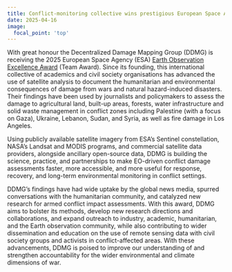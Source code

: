 ```yaml
---
title: Conflict-monitoring collective wins prestigious European Space Agency Earth observation excellence award 
date: 2025-04-16
image:
  focal_point: 'top'
---
```



<!--more-->

With great honour the Decentralized Damage Mapping Group (DDMG) is receiving the 2025 European Space Agency (ESA) [Earth Observation Excellence Award](https://www.esa.int/Applications/Observing_the_Earth/FutureEO/Earth_Observation_Excellence_Award_2025_winners) (Team Award). Since its founding, this international collective of academics and civil society organisations has advanced the use of satellite analysis to document the humanitarian and environmental consequences of damage from wars and natural hazard-induced disasters. Their findings have been used by journalists and policymakers to assess the damage to agricultural land, built-up areas, forests, water infrastructure and solid waste management in conflict zones including Palestine (with a focus on Gaza), Ukraine, Lebanon, Sudan, and Syria, as well as fire damage in Los Angeles.

Using publicly available satellite imagery from ESA’s Sentinel constellation, NASA’s Landsat and MODIS programs, and commercial satellite data providers, alongside ancillary open-source data, DDMG is building the science, practice, and partnerships to make EO-driven conflict damage assessments faster, more accessible, and more useful for response, recovery, and long-term environmental monitoring in conflict settings. 

DDMG’s findings have had wide uptake by the global news media, spurred conversations with the humanitarian community, and catalyzed new research for armed conflict impact assessments. With this award, DDMG aims to bolster its methods, develop new research directions and collaborations, and expand outreach to industry, academic, humanitarian, and the Earth observation community, while also contributing to wider dissemination and education on the use of remote sensing data with civil society groups and activists in conflict-affected areas. With these advancements, DDMG is poised to improve our understanding of and strengthen accountability for the wider environmental and climate dimensions of war. 
